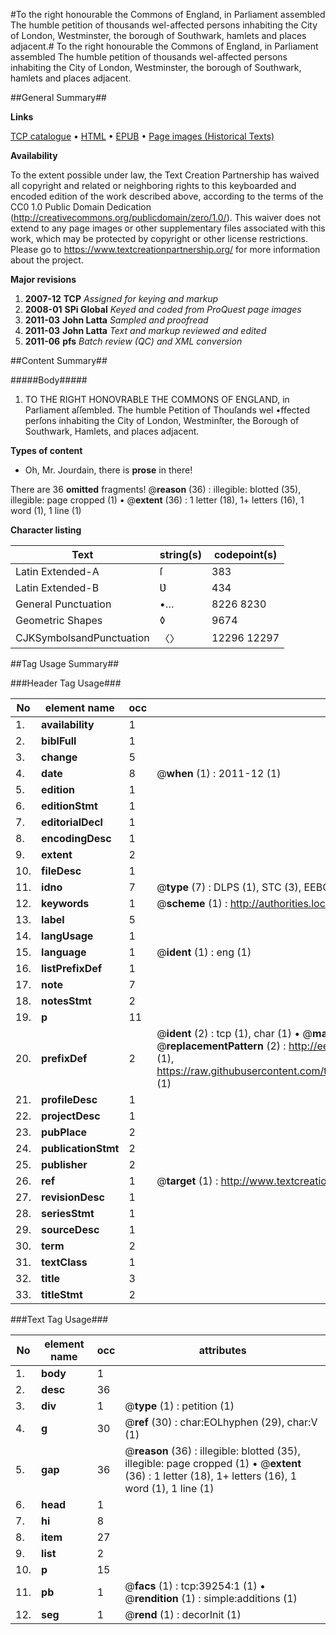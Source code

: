 #To the right honourable the Commons of England, in Parliament assembled The humble petition of thousands wel-affected persons inhabiting the City of London, Westminster, the borough of Southwark, hamlets and places adjacent.#
To the right honourable the Commons of England, in Parliament assembled The humble petition of thousands wel-affected persons inhabiting the City of London, Westminster, the borough of Southwark, hamlets and places adjacent.

##General Summary##

**Links**

[TCP catalogue](http://www.ota.ox.ac.uk/tcp/)  • 
[HTML](http://tei.it.ox.ac.uk/tcp/Texts-HTML/free/A48/A48484.html)  • 
[EPUB](http://tei.it.ox.ac.uk/tcp/Texts-EPUB/free/A48/A48484.epub) • 
[Page images (Historical Texts)](https://historicaltexts.jisc.ac.uk/eebo-99834745e)

**Availability**

To the extent possible under law, the Text Creation Partnership has waived all copyright and related or neighboring rights to this keyboarded and encoded edition of the work described above, according to the terms of the CC0 1.0 Public Domain Dedication (http://creativecommons.org/publicdomain/zero/1.0/). This waiver does not extend to any page images or other supplementary files associated with this work, which may be protected by copyright or other license restrictions. Please go to https://www.textcreationpartnership.org/ for more information about the project.

**Major revisions**

1. __2007-12__ __TCP__ *Assigned for keying and markup*
1. __2008-01__ __SPi Global__ *Keyed and coded from ProQuest page images*
1. __2011-03__ __John Latta__ *Sampled and proofread*
1. __2011-03__ __John Latta__ *Text and markup reviewed and edited*
1. __2011-06__ __pfs__ *Batch review (QC) and XML conversion*

##Content Summary##

#####Body#####

1. TO THE RIGHT HONOVRABLE THE COMMONS OF ENGLAND, in Parliament aſſembled.
The humble Petition of Thouſands wel •ffected perſons inhabiting the City of London, Westminſter, the Borough of Southwark, Hamlets, and places adjacent.

**Types of content**

  * Oh, Mr. Jourdain, there is **prose** in there!

There are 36 **omitted** fragments! 
 @__reason__ (36) : illegible: blotted (35), illegible: page cropped (1)  •  @__extent__ (36) : 1 letter (18), 1+ letters (16), 1 word (1), 1 line (1)

**Character listing**


|Text|string(s)|codepoint(s)|
|---|---|---|
|Latin Extended-A|ſ|383|
|Latin Extended-B|Ʋ|434|
|General Punctuation|•…|8226 8230|
|Geometric Shapes|◊|9674|
|CJKSymbolsandPunctuation|〈〉|12296 12297|

##Tag Usage Summary##

###Header Tag Usage###

|No|element name|occ|attributes|
|---|---|---|---|
|1.|__availability__|1||
|2.|__biblFull__|1||
|3.|__change__|5||
|4.|__date__|8| @__when__ (1) : 2011-12 (1)|
|5.|__edition__|1||
|6.|__editionStmt__|1||
|7.|__editorialDecl__|1||
|8.|__encodingDesc__|1||
|9.|__extent__|2||
|10.|__fileDesc__|1||
|11.|__idno__|7| @__type__ (7) : DLPS (1), STC (3), EEBO-CITATION (1), PROQUEST (1), VID (1)|
|12.|__keywords__|1| @__scheme__ (1) : http://authorities.loc.gov/ (1)|
|13.|__label__|5||
|14.|__langUsage__|1||
|15.|__language__|1| @__ident__ (1) : eng (1)|
|16.|__listPrefixDef__|1||
|17.|__note__|7||
|18.|__notesStmt__|2||
|19.|__p__|11||
|20.|__prefixDef__|2| @__ident__ (2) : tcp (1), char (1)  •  @__matchPattern__ (2) : ([0-9\-]+):([0-9IVX]+) (1), (.+) (1)  •  @__replacementPattern__ (2) : http://eebo.chadwyck.com/downloadtiff?vid=$1&page=$2 (1), https://raw.githubusercontent.com/textcreationpartnership/Texts/master/tcpchars.xml#$1 (1)|
|21.|__profileDesc__|1||
|22.|__projectDesc__|1||
|23.|__pubPlace__|2||
|24.|__publicationStmt__|2||
|25.|__publisher__|2||
|26.|__ref__|1| @__target__ (1) : http://www.textcreationpartnership.org/docs/. (1)|
|27.|__revisionDesc__|1||
|28.|__seriesStmt__|1||
|29.|__sourceDesc__|1||
|30.|__term__|2||
|31.|__textClass__|1||
|32.|__title__|3||
|33.|__titleStmt__|2||


###Text Tag Usage###

|No|element name|occ|attributes|
|---|---|---|---|
|1.|__body__|1||
|2.|__desc__|36||
|3.|__div__|1| @__type__ (1) : petition (1)|
|4.|__g__|30| @__ref__ (30) : char:EOLhyphen (29), char:V (1)|
|5.|__gap__|36| @__reason__ (36) : illegible: blotted (35), illegible: page cropped (1)  •  @__extent__ (36) : 1 letter (18), 1+ letters (16), 1 word (1), 1 line (1)|
|6.|__head__|1||
|7.|__hi__|8||
|8.|__item__|27||
|9.|__list__|2||
|10.|__p__|15||
|11.|__pb__|1| @__facs__ (1) : tcp:39254:1 (1)  •  @__rendition__ (1) : simple:additions (1)|
|12.|__seg__|1| @__rend__ (1) : decorInit (1)|
